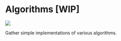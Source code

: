 # Algorithms [WIP]

![](https://github.com/taoweicn/algorithms/workflows/Node%20CI/badge.svg)

Gather simple implementations of various algorithms.
